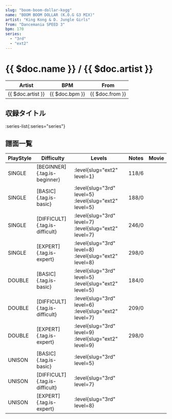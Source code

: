 ```yaml
---
slug: "boom-boom-dollar-kogg"
name: "BOOM BOOM DOLLAR (K.O.G G3 MIX)"
artist: "King Kong & D. Jungle Girls"
from: "Dancemania SPEED 3"
bpm: 170
series:
  - "3rd"
  - "ext2"
---
```


# {{ $doc.name }} / {{ $doc.artist }}

|Artist|BPM|From|
|------|---|----|
|{{ $doc.artist }}|{{ $doc.bpm }}|{{ $doc.from }}|

## 収録タイトル

:series-list{:series="series"}

## 譜面一覧

|PlayStyle|Difficulty|Levels|Notes|Movie|
|---------|----------|------|-----|-----|
|SINGLE|[BEGINNER]{.tag.is-beginner}|<div class="field is-grouped is-grouped-multiline">:level{slug="ext2" level=1}</div>|118/6||
|SINGLE|[BASIC]{.tag.is-basic}|<div class="field is-grouped is-grouped-multiline">:level{slug="3rd" level=5} :level{slug="ext2" level=5}</div>|188/0||
|SINGLE|[DIFFICULT]{.tag.is-difficult}|<div class="field is-grouped is-grouped-multiline">:level{slug="3rd" level=7} :level{slug="ext2" level=7}</div>|246/0||
|SINGLE|[EXPERT]{.tag.is-expert}|<div class="field is-grouped is-grouped-multiline">:level{slug="3rd" level=8} :level{slug="ext2" level=8}</div>|298/0||
|DOUBLE|[BASIC]{.tag.is-basic}|<div class="field is-grouped is-grouped-multiline">:level{slug="3rd" level=5} :level{slug="ext2" level=5}</div>|184/0||
|DOUBLE|[DIFFICULT]{.tag.is-difficult}|<div class="field is-grouped is-grouped-multiline">:level{slug="3rd" level=6} :level{slug="ext2" level=7}</div>|209/0||
|DOUBLE|[EXPERT]{.tag.is-expert}|<div class="field is-grouped is-grouped-multiline">:level{slug="3rd" level=9} :level{slug="ext2" level=9}</div>|298/0||
|UNISON|[BASIC]{.tag.is-basic}|<div class="field is-grouped is-grouped-multiline">:level{slug="3rd" level=5}</div>|||
|UNISON|[DIFFICULT]{.tag.is-difficult}|<div class="field is-grouped is-grouped-multiline">:level{slug="3rd" level=7}</div>|||
|UNISON|[EXPERT]{.tag.is-expert}|<div class="field is-grouped is-grouped-multiline">:level{slug="3rd" level=8}</div>|||
